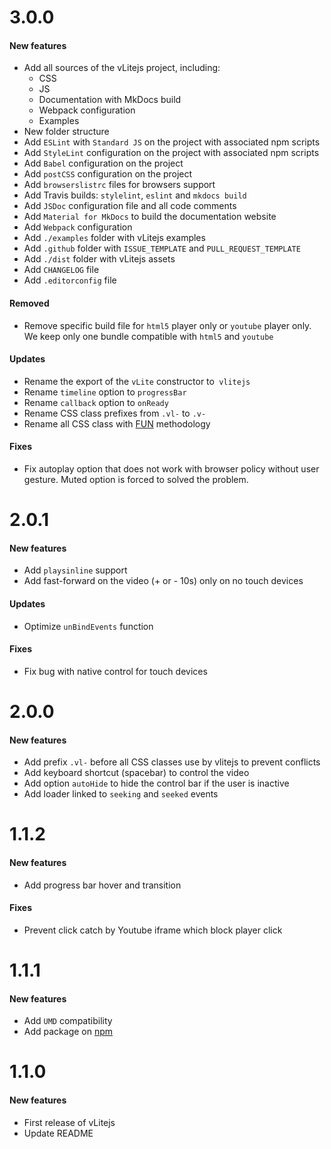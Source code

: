 # 3.0.0

#### New features

* Add all sources of the vLitejs project, including:
    * CSS
    * JS
    * Documentation with MkDocs build
    * Webpack configuration
    * Examples
* New folder structure
* Add `ESLint` with `Standard JS` on the project with associated npm scripts
* Add `StyleLint` configuration on the project with associated npm scripts
* Add `Babel` configuration on the project
* Add `postCSS` configuration on the project
* Add `browserslistrc` files for browsers support
* Add Travis builds: `stylelint`, `eslint` and `mkdocs build`
* Add `JSDoc` configuration file and all code comments
* Add `Material for MkDocs` to build the documentation website
* Add `Webpack` configuration
* Add `./examples` folder with vLitejs examples
* Add `.github` folder with `ISSUE_TEMPLATE` and `PULL_REQUEST_TEMPLATE`
* Add `./dist` folder with vLitejs assets
* Add `CHANGELOG` file
* Add `.editorconfig` file

#### Removed

* Remove specific build file for `html5` player only or `youtube` player only. We keep only one bundle compatible with `html5` and `youtube`

#### Updates

* Rename the export of the `vLite` constructor to` vlitejs`
* Rename `timeline` option to `progressBar`
* Rename `callback` option to `onReady`
* Rename CSS class prefixes from `.vl-` to `.v-`
* Rename all CSS class with [FUN](https://benfrain.com/enduring-css-writing-style-sheets-rapidly-changing-long-lived-projects/#h-H2_5) methodology

#### Fixes

* Fix autoplay option that does not work with browser policy without user gesture. Muted option is forced to solved the problem.


# 2.0.1

#### New features

* Add `playsinline` support
* Add fast-forward on the video (+ or - 10s) only on no touch devices

#### Updates

* Optimize `unBindEvents` function

#### Fixes

* Fix bug with native control for touch devices


# 2.0.0

#### New features

* Add prefix `.vl-` before all CSS classes use by vlitejs to prevent conflicts
* Add keyboard shortcut (spacebar) to control the video
* Add option `autoHide` to hide the control bar if the user is inactive
* Add loader linked to `seeking` and `seeked` events


# 1.1.2

#### New features

* Add progress bar hover and transition

#### Fixes

* Prevent click catch by Youtube iframe which block player click


# 1.1.1

#### New features

* Add `UMD` compatibility
* Add package on [npm](https://www.npmjs.com/package/vlitejs)


# 1.1.0

#### New features

* First release of vLitejs
* Update README
